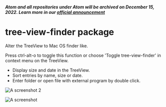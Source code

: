 ##### Atom and all repositories under Atom will be archived on December 15, 2022. Learn more in our [official announcement](https://github.blog/2022-06-08-sunsetting-atom/)
 # tree-view-finder package

Alter the TreeView to Mac OS finder like.

Press ctrl-alt-o to toggle this function or choose 'Toggle tree-view-finder' in
context menu on the TreeView.

 * Display size and date in the TreeView.
 * Sort entries by name, size or date.
 * Enter folder or open file with external program by double click.

![A screenshot 2](https://raw.githubusercontent.com/hanyazou/tree-view-finder/master/images/ScreenShot-0001.png)

![A screenshot](https://raw.githubusercontent.com/hanyazou/tree-view-finder/master/images/ScreenShot-0000.png)
